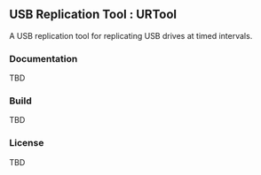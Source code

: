 ## USB Replication Tool : URTool

A USB replication tool for replicating USB drives at timed intervals.

### Documentation

TBD

### Build

TBD

### License

TBD

